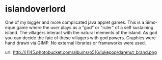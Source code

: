 islandoverlord
==============

One of my bigger and more complicated java applet games. This is a Sims-eque game where the user plays as a "god" or "ruler" of a self sustaining island. The villagers interact with the natural elements of the island. As god you can decide the fate of these villagers with god powers. Graphics were hand drawn via GIMP. No external libraries or frameworks were used.

url: http://i1145.photobucket.com/albums/o516/lukepop/darehut_brand.png 
